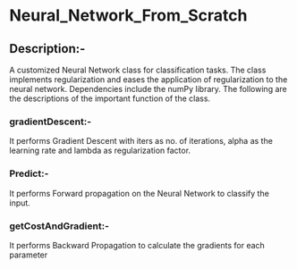 # Neural_Network_From_Scratch
## Description:-
A customized Neural Network class for classification tasks. The class implements regularization and eases the application of regularization to the neural network. Dependencies include the numPy library. The following are the descriptions of the important function of the class.

### gradientDescent:-
It performs Gradient Descent with iters as no. of iterations, alpha as the learning rate and lambda as regularization factor.

### Predict:-
It performs Forward propagation on the Neural Network to classify the input.

### getCostAndGradient:-
It performs Backward Propagation to calculate the gradients for each parameter
